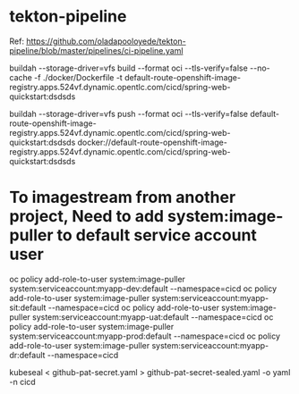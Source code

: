 # tekton-pipeline
Ref: https://github.com/oladapooloyede/tekton-pipeline/blob/master/pipelines/ci-pipeline.yaml


buildah --storage-driver=vfs build --format oci --tls-verify=false --no-cache -f ./docker/Dockerfile  -t default-route-openshift-image-registry.apps.524vf.dynamic.opentlc.com/cicd/spring-web-quickstart:dsdsds

buildah --storage-driver=vfs push --format oci --tls-verify=false default-route-openshift-image-registry.apps.524vf.dynamic.opentlc.com/cicd/spring-web-quickstart:dsdsds docker://default-route-openshift-image-registry.apps.524vf.dynamic.opentlc.com/cicd/spring-web-quickstart:dsdsds

# To imagestream from another project, Need to add system:image-puller to default service account user
oc policy add-role-to-user system:image-puller system:serviceaccount:myapp-dev:default --namespace=cicd
oc policy add-role-to-user system:image-puller system:serviceaccount:myapp-sit:default --namespace=cicd
oc policy add-role-to-user system:image-puller system:serviceaccount:myapp-uat:default --namespace=cicd
oc policy add-role-to-user system:image-puller system:serviceaccount:myapp-prod:default --namespace=cicd
oc policy add-role-to-user system:image-puller system:serviceaccount:myapp-dr:default --namespace=cicd

kubeseal < github-pat-secret.yaml  > github-pat-secret-sealed.yaml  -o yaml -n cicd
